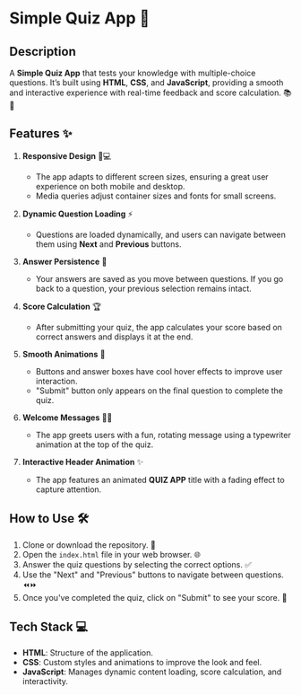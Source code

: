 
# Simple Quiz App 🎯

## Description
A **Simple Quiz App** that tests your knowledge with multiple-choice questions. It’s built using **HTML**, **CSS**, and **JavaScript**, providing a smooth and interactive experience with real-time feedback and score calculation. 📚🧠

## Features ✨
1. **Responsive Design** 📱💻
   - The app adapts to different screen sizes, ensuring a great user experience on both mobile and desktop.
   - Media queries adjust container sizes and fonts for small screens.

2. **Dynamic Question Loading** ⚡️
   - Questions are loaded dynamically, and users can navigate between them using **Next** and **Previous** buttons.

3. **Answer Persistence** 🔄
   - Your answers are saved as you move between questions. If you go back to a question, your previous selection remains intact.

4. **Score Calculation** 🏆
   - After submitting your quiz, the app calculates your score based on correct answers and displays it at the end.

5. **Smooth Animations** 🎨
   - Buttons and answer boxes have cool hover effects to improve user interaction.
   - "Submit" button only appears on the final question to complete the quiz.

6. **Welcome Messages** 👋📝
   - The app greets users with a fun, rotating message using a typewriter animation at the top of the quiz.

7. **Interactive Header Animation** ✨
   - The app features an animated **QUIZ APP** title with a fading effect to capture attention.

## How to Use 🛠️
1. Clone or download the repository. 📂
2. Open the `index.html` file in your web browser. 🌐
3. Answer the quiz questions by selecting the correct options. ✅
4. Use the "Next" and "Previous" buttons to navigate between questions. ⏪⏩
5. Once you've completed the quiz, click on "Submit" to see your score. 🏁

## Tech Stack 💻
- **HTML**: Structure of the application.
- **CSS**: Custom styles and animations to improve the look and feel.
- **JavaScript**: Manages dynamic content loading, score calculation, and interactivity.
